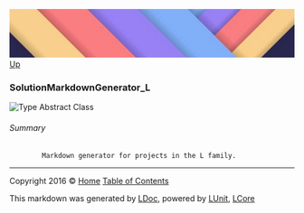 ![](../Content/LDoc-banner-small.png "")
[Up](../LDoc.md)

### SolutionMarkdownGenerator_L

![Type Abstract Class](http://b.repl.ca/v1/Type-Abstract%20Class-blue.png "")




###### Summary

            Markdown generator for projects in the L family.
            



---

Copyright 2016 &copy; [Home](../../README.md) [Table of Contents](../../TableOfContents.md)

This markdown was generated by [LDoc](https://github.com/CodeSingularity/LDoc), powered by [LUnit](https://github.com/CodeSingularity/LUnit), [LCore](https://github.com/CodeSingularity/LCore)
